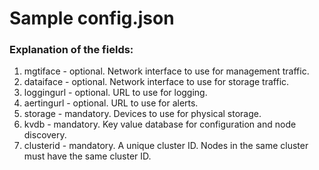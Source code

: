 # Sample config.json

### Explanation of the fields:
1. mgtiface - optional.  Network interface to use for management traffic.
2. dataiface - optional. Network interface to use for storage traffic.
3. loggingurl - optional.  URL to use for logging.
4. aertingurl - optional.  URL to use for alerts.
5. storage - mandatory.  Devices to use for physical storage.
6. kvdb - mandatory.  Key value database for configuration and node discovery.
7. clusterid - mandatory.  A unique cluster ID.  Nodes in the same cluster must have the same cluster ID.
